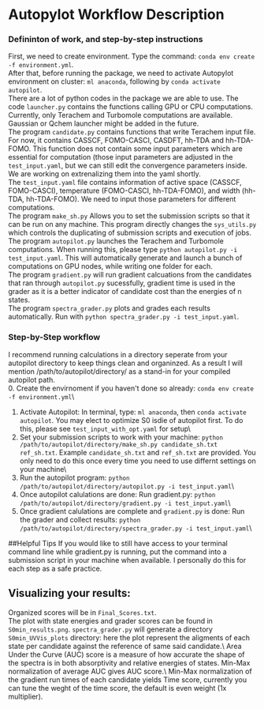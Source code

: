 # Autopylot Workflow Description
### Defininton of work, and step-by-step instructions 
First, we need to create environment. Type the command: `conda env create -f environment.yml`.\
After that, before running the package, we need to activate Autopylot environment on cluster: `ml anaconda`, following by `conda activate autopilot`.\
There are a lot of python codes in the package we are able to use. The code `launcher.py` contains the functions calling GPU or CPU computations. Currently, only Terachem and Turbomole computations are available. Gaussian or Qchem launcher might be added in the future.\
The program `candidate.py` contains functions that write Terachem input file. For now, it contains CASSCF, FOMO-CASCI, CASDFT, hh-TDA and hh-TDA-FOMO. This function does not contain some input parameters which are essential for computation (those input parameters are adjusted in the `test_input.yaml`, but we can still edit the convergence parameters inside. We are working on extrenalizing them into the yaml shortly.\
The `test_input.yaml` file contains information of active space (CASSCF, FOMO-CASCI), temperature (FOMO-CASCI, hh-TDA-FOMO), and width (hh-TDA, hh-TDA-FOMO). We need to input those parameters for different computations.\
The program `make_sh.py` Allows you to set the submission scripts so that it can be run on any machine. This program directly changes the `sys_utils.py` which controls the duplicating of submission scripts and execution of jobs.\
The program `autopilot.py` launches the Terachem and Turbomole computations. When running this, please type `python autopilot.py -i test_input.yaml`. This will automatically generate and launch a bunch of computations on GPU nodes, while writing one folder for each.\
The program `gradient.py` will run gradient calcuations from the candidates that ran through `autopilot.py` sucessfully, gradient time is used in the grader as it is a better indicator of candidate cost than the energies of n states.\
The program `spectra_grader.py` plots and grades each results automatically. Run with `python spectra_grader.py -i test_input.yaml`.
### Step-by-Step workflow
I recommend running calculations in a directory seperate from your autopilot directory to keep things clean and organinzed. As a result I will mention /path/to/autopilot/directory/ as a stand-in for your compiled autopilot path.\
0. Create the envirnoment if you haven't done so already: `conda env create -f environment.yml`\
1. Activate Autopilot: In terminal, type: `ml anaconda`, then `conda activate autopilot`. You may elect to optimize S0 isdie of autopilot first. To do this, please see `test_input_with_opt.yaml` for setup\
2. Set your submission scripts to work with your machine: `python /path/to/autopilot/directory/make_sh.py candidate_sh.txt ref_sh.txt`. Example `candidate_sh.txt` and `ref_sh.txt` are provided. You only need to do this once every time you need to use differnt settings on your machine\ 
3. Run the autopilot program: `python /path/to/autopilot/directory/autopilot.py -i test_input.yaml`\
4. Once autopilot calulations are done: Run gradient.py: `python /path/to/autopilot/directory/gradient.py -i test_input.yaml`\
5. Once gradient calulations are complete and `gradient.py` is done: Run the grader and collect results: `python /path/to/autopilot/directory/spectra_grader.py -i test_input.yaml`\

##Helpful Tips
If you would like to still have access to your terminal command line while gradient.py is running, put the command into a submission script in your machine when available. I personally do this for each step as a safe practice. 

## Visualizing your results: 
Organized scores will be in `Final_Scores.txt`.\
The plot with state energies and grader scores can be found in `S0min_results.png`.
`spectra_grader.py` will generate a directory `S0min_UVVis_plots` directory: here the plot represent the aligments of each state per candidate against the reference of same said candidate.\ Area Under the Curve (AUC) score is a measure of how accurate the shape of the spectra is in both absorptivity and relative energies of states. Min-Max normalization of average AUC gives AUC score.\ Min-Max normalization of the gradient run times of each candidate yields Time score, currently you can tune the weght of the time score, the default is even weight (1x multiplier).     

